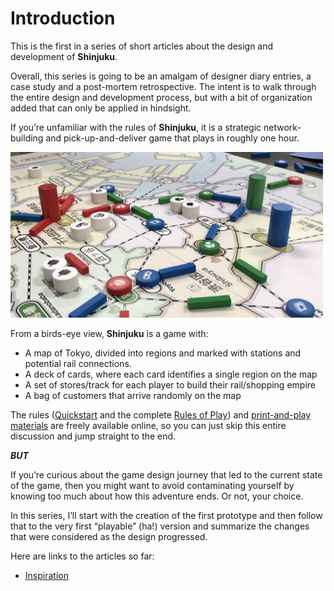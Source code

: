 # Introduction

This is the first in a series of short articles about the design and development of **Shinjuku**.

Overall, this series is going to be an amalgam of designer diary entries, a case study and a post-mortem retrospective. The intent is to walk through the entire design and development process, but with a bit of organization added that can only be applied in hindsight.

If you’re unfamiliar with the rules of **Shinjuku**, it is a strategic network-building and pick-up-and-deliver game that plays in roughly one hour.

<img src="images/pt45-3018.jpg" height="265px" width="500px" />

From a birds-eye view, **Shinjuku** is a game with:

* A map of Tokyo, divided into regions and marked with stations and potential rail connections.
* A deck of cards, where each card identifies a single region on the map
* A set of stores/track for each player to build their rail/shopping empire
* A bag of customers that arrive randomly on the map

The rules ([Quickstart](https://garykac.github.io/shinjuku/docs/shinjuku_quickstart.pdf) and the complete [Rules of Play](https://garykac.github.io/shinjuku/docs/shinjuku_rules.pdf)) and [print-and-play materials](https://garykac.github.io/shinjuku/pnp/index.html) are freely available online, so you can just skip this entire discussion and jump straight to the end.

**_BUT_**

If you’re curious about the game design journey that led to the current state of the game, then you might want to avoid contaminating yourself by knowing too much about how this adventure ends. Or not, your choice.

In this series, I’ll start with the creation of the first prototype and then follow that to the very first “playable” (ha!) version and summarize the changes that were considered as the design progressed.

Here are links to the articles so far:

* [Inspiration](01-inspiration.md)
